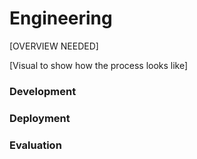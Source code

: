 # Engineering

[OVERVIEW NEEDED]

[Visual to show how the process looks like]

### Development

<!-- [Development](Engineering%2073be0242c0ae4033b0a22f9c9004ef5d/Development%20fb8a0e36b4084bab8b4e85a7bbbe48c2.md) -->

### Deployment

<!-- [Deployment](Engineering%2073be0242c0ae4033b0a22f9c9004ef5d/Deployment%20a7d21aae4fe845e79bf3cc6eee9e8dd8.md) -->

### Evaluation

<!-- [Evaluation](Engineering%2073be0242c0ae4033b0a22f9c9004ef5d/Evaluation%207621ee138dcd4da2a0f38531282da646.md) -->
